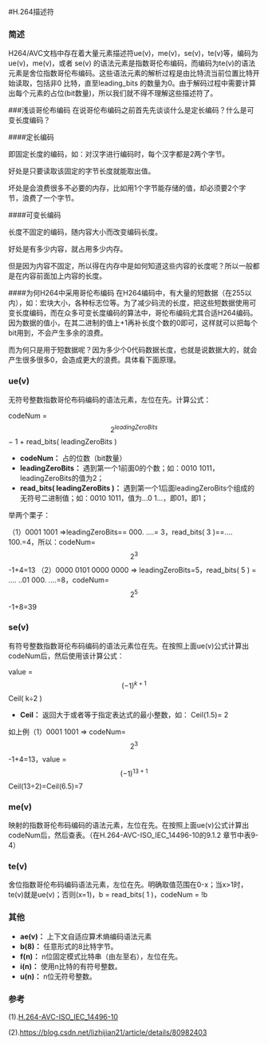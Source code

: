 #H.264描述符

### 简述

H264/AVC文档中存在着大量元素描述符ue(v)，me(v)，se(v)，te(v)等，编码为ue(v)，me(v)，或者 se(v) 的语法元素是指数哥伦布编码，而编码为te(v)的语法元素是舍位指数哥伦布编码。这些语法元素的解析过程是由比特流当前位置比特开始读取，包括非0 比特，直至leading_bits 的数量为0。由于解码过程中需要计算出每个元素的占位(bit数量)，所以我们就不得不理解这些描述符了。

###浅谈哥伦布编码
在说哥伦布编码之前首先先谈谈什么是定长编码？什么是可变长度编码？

####定长编码

即固定长度的编码，如：对汉字进行编码时，每个汉字都是2两个字节。

好处是只要读取该固定的字节长度就能取出值。

坏处是会浪费很多不必要的内存，比如用1个字节能存储的值，却必须要2个字节，浪费了一个字节。

####可变长编码

长度不固定的编码，随内容大小而改变编码长度。

好处是有多少内容，就占用多少内存。

但是因为内容不固定，所以得在内存中是如何知道这些内容的长度呢？所以一般都是在内容前面加上内容的长度。


####为何H264中采用哥伦布编码
在H264编码中，有大量的短数据（在255以内），如：宏块大小，各种标志位等。为了减少码流的长度，把这些短数据使用可变长度编码，而在众多可变长度编码的算法中，哥伦布编码尤其合适H264编码。因为数据的值小，在其二进制的值上+1再补长度个数的0即可，这样就可以把每个bit用到，不会产生多余的浪费。

而为何只是用于短数据呢？因为多少个0代码数据长度，也就是说数据大的，就会产生很多很多0，会造成更大的浪费。具体看下面原理。


### ue(v)

无符号整数指数哥伦布码编码的语法元素，左位在先。计算公式：

codeNum = $$2^{leadingZeroBits}$$ − 1 + read_bits( leadingZeroBits ) 

- **codeNum：** 占的位数（bit数量）
- **leadingZeroBits：** 遇到第一个1前面0的个数；如：0010 1011，leadingZeroBits的值为2；
- **read_bits( leadingZeroBits )：** 遇到第一个1后面leadingZeroBits个组成的无符号二进制值；如：0010 1011，值为...0 1...，即01，即1；

举两个栗子：

（1）0001 1001 =>leadingZeroBits== 000. ....= 3，read_bits( 3 )==.... 100.=4，所以：codeNum=$$2^3$$-1+4=13
（2）0000 0101  0000 0000 => leadingZeroBits=5，read_bits( 5 ) = .... ..01 000. ....=8，codeNum=$$2^5$$-1+8=39

### se(v)

有符号整数指数哥伦布码编码的语法元素位在先。在按照上面ue(v)公式计算出codeNum后，然后使用该计算公式：

value = $$(-1)^{k+1}$$ Ceil( k÷2 )

- **Ceil：** 返回大于或者等于指定表达式的最小整数，如： Ceil(1.5)= 2

如上例（1）0001 1001 => codeNum=$$2^3$$-1+4=13，value = $$(-1)^{13+1}$$Ceil(13÷2)=Ceil(6.5)=7

### me(v)

映射的指数哥伦布码编码的语法元素，左位在先。在按照上面ue(v)公式计算出codeNum后，然后查表。（在H.264-AVC-ISO_IEC_14496-10的9.1.2 章节中表9-4）

### te(v)

舍位指数哥伦布码编码语法元素，左位在先。明确取值范围在0-x；当x>1时，te(v)就是ue(v)；否则(x=1)，b = read_bits( 1 )，codeNum = !b

### 其他

- **ae(v)：** 上下文自适应算术熵编码语法元素
- **b(8)：** 任意形式的8比特字节。
- **f(n)：** n位固定模式比特串（由左至右），左位在先。
- **i(n)：** 使用n比特的有符号整数。
- **u(n)：** n位无符号整数。

### 参考

(1).[H.264-AVC-ISO_IEC_14496-10](http://103.23.20.16/srs/trunk/doc/H.264-AVC-ISO_IEC_14496-10.pdf)

(2).https://blog.csdn.net/lizhijian21/article/details/80982403